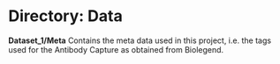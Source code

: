 # Directory: Data

**Dataset_1/Meta**
Contains the meta data used in this project, i.e. the tags used for the Antibody Capture as obtained from Biolegend.

